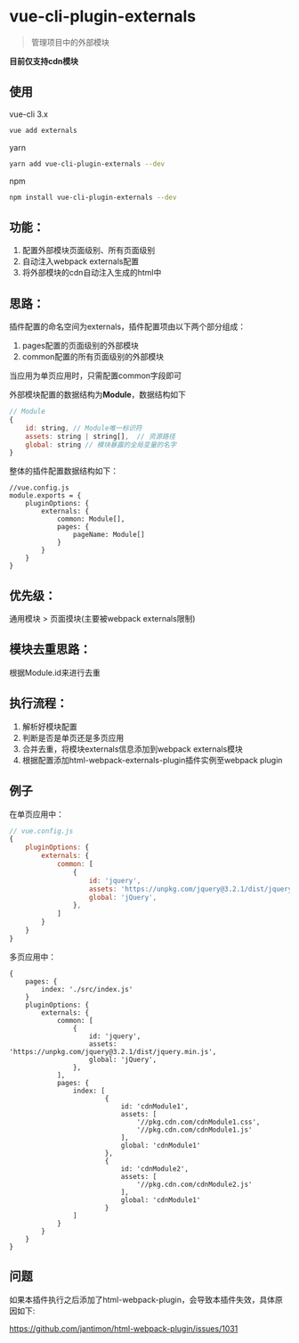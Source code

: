 # vue-cli-plugin-externals

> 管理项目中的外部模块

**目前仅支持cdn模块**

## 使用

vue-cli 3.x

```bash
vue add externals
```

yarn

```bash
yarn add vue-cli-plugin-externals --dev
```

npm

```bash
npm install vue-cli-plugin-externals --dev
```

## 功能：

1. 配置外部模块页面级别、所有页面级别
2. 自动注入webpack externals配置
3. 将外部模块的cdn自动注入生成的html中

## 思路：

插件配置的命名空间为externals，插件配置项由以下两个部分组成：

1. pages配置的页面级别的外部模块
2. common配置的所有页面级别的外部模块

当应用为单页应用时，只需配置common字段即可

外部模块配置的数据结构为**Module**，数据结构如下

```javascript
// Module
{
    id: string, // Module唯一标识符
    assets: string | string[],  // 资源路径
    global: string // 模块暴露的全局变量的名字
}
```

整体的插件配置数据结构如下：

```nodejs
//vue.config.js
module.exports = {
    pluginOptions: {
        externals: {
            common: Module[],
            pages: {
                pageName: Module[]
            }
        }
    }
}
```

## 优先级：

通用模块 > 页面摸块(主要被webpack externals限制)

## 模块去重思路：

根据Module.id来进行去重

## 执行流程：

1. 解析好模块配置
2. 判断是否是单页还是多页应用
3. 合并去重，将模块externals信息添加到webpack externals模块
4. 根据配置添加html-webpack-externals-plugin插件实例至webpack plugin

## 例子

在单页应用中：

```javascript
// vue.config.js
{
    pluginOptions: {
        externals: {
            common: [
                {
                    id: 'jquery',
                    assets: 'https://unpkg.com/jquery@3.2.1/dist/jquery.min.js',
                    global: 'jQuery',
                },
            ]
        }
    }
}
```

多页应用中：

```
{
    pages: {
        index: './src/index.js'
    }
    pluginOptions: {
        externals: {
            common: [
                {
                    id: 'jquery',
                    assets: 'https://unpkg.com/jquery@3.2.1/dist/jquery.min.js',
                    global: 'jQuery',
                },
            ],
            pages: {
                index: [
                        {
                            id: 'cdnModule1',
                            assets: [
                                '//pkg.cdn.com/cdnModule1.css',
                                '//pkg.cdn.com/cdnModule1.js'
                            ],
                            global: 'cdnModule1'
                        },
                        {
                            id: 'cdnModule2',
                            assets: [
                                '//pkg.cdn.com/cdnModule2.js'
                            ],
                            global: 'cdnModule1'
                        }
                ]
            }
        }
    }
}
```
## 问题

如果本插件执行之后添加了html-webpack-plugin，会导致本插件失效，具体原因如下:

https://github.com/jantimon/html-webpack-plugin/issues/1031


